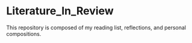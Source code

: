 # Literature_In_Review
This repository is composed of my reading list, reflections, and personal compositions.
